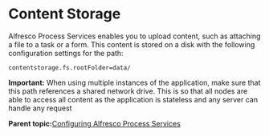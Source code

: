 # Content Storage

Alfresco Process Services enables you to upload content, such as attaching a file to a task or a form. This content is stored on a disk with the following configuration settings for the path:

```
contentstorage.fs.rootFolder=data/
```

**Important:** When using multiple instances of the application, make sure that this path references a shared network drive. This is so that all nodes are able to access all content as the application is stateless and any server can handle any request

**Parent topic:**[Configuring Alfresco Process Services](../topics/administration_application_config.md)

